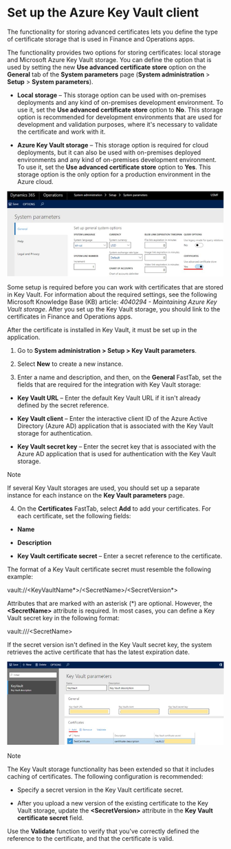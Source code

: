 # Set up the Azure Key Vault client

The functionality for storing advanced certificates lets you define the type of
certificate storage that is used in Finance and Operations apps.

The functionality provides two options for storing certificates: local storage
and Microsoft Azure Key Vault storage. You can define the option that is used by
setting the new **Use advanced certificate store** option on the **General** tab
of the **System parameters** page (**System administration** \> **Setup** \>
**System parameters**).

-   **Local storage** – This storage option can be used with on-premises
    deployments and any kind of on-premises development environment. To use it,
    set the **Use advanced certificate store** option to **No**. This storage
    option is recommended for development environments that are used for
    development and validation purposes, where it's necessary to validate the
    certificate and work with it.

-   **Azure Key Vault storage** – This storage option is required for cloud
    deployments, but it can also be used with on-premises deployed environments
    and any kind of on-premises development environment. To use it, set the
    **Use advanced certificate store** option to **Yes**. This storage option is
    the only option for a production environment in the Azure cloud.

![](media/1_System_parameters.jpg)

Some setup is required before you can work with certificates that are stored in
Key Vault. For information about the required settings, see the following
Microsoft Knowledge Base (KB) article: *4040294 - Maintaining Azure Key Vault
storage*. After you set up the Key Vault storage, you should link to the
certificates in Finance and Operations apps.

After the certificate is installed in Key Vault, it must be set up in the
application.

1.  Go to **System administration \> Setup \> Key Vault parameters**.

2.  Select **New** to create a new instance.

3.  Enter a name and description, and then, on the **General** FastTab, set the fields that are required for the integration with Key Vault storage:

-   **Key Vault URL** – Enter the default Key Vault URL if it isn't already
    defined by the secret reference.

-   **Key Vault client** – Enter the interactive client ID of the Azure Active
    Directory (Azure AD) application that is associated with the Key Vault
    storage for authentication.

-   **Key Vault secret key** – Enter the secret key that is associated with the
    Azure AD application that is used for authentication with the Key Vault
    storage.

   > [!NOTE]
   > If several Key Vault storages are used, you should set up a separate instance for each instance on the **Key Vault parameters** page.

4.  On the **Certificates** FastTab, select **Add** to add your certificates.
    For each certificate, set the following fields:

-   **Name**

-   **Description**

-   **Key Vault certificate secret** – Enter a secret reference to the
    certificate.

The format of a Key Vault certificate secret must resemble the following example:

vault://\<KeyVaultName\*\>/\<SecretName\>/\<SecretVersion\*\>

Attributes that are marked with an asterisk (\*) are optional. However, the **\<SecretName\>** attribute is required. In most cases, you can define a
Key Vault secret key in the following format:

vault:///\<SecretName\>

If the secret version isn't defined in the Key Vault secret key, the system retrieves the active certificate that has the latest expiration date.

![](media/2_Key_Vault_parameters.jpg)

   > [!NOTE]
   > The Key Vault storage functionality has been extended so that it includes
caching of certificates. The following configuration is recommended:

-   Specify a secret version in the Key Vault certificate secret.

-   After you upload a new version of the existing certificate to the Key Vault
    storage, update the **\<SecretVersion\>** attribute in the **Key Vault
    certificate secret** field.

Use the **Validate** function to verify that you've correctly defined the
reference to the certificate, and that the certificate is valid.
